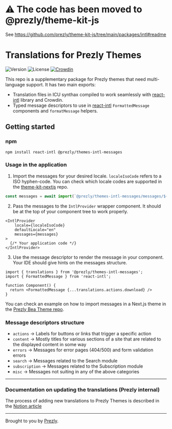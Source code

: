 # ⚠️ The code has been moved to @prezly/theme-kit-js

See https://github.com/prezly/theme-kit-js/tree/main/packages/intl#readme

# Translations for Prezly Themes

![Version](https://img.shields.io/npm/v/@prezly/themes-intl-messages)
![License](https://img.shields.io/npm/l/@prezly/themes-intl-messages)
[![Crowdin](https://badges.crowdin.net/prezly-themes/localized.svg)](https://crowdin.com)

This repo is a supplementary package for Prezly themes that need multi-language support.
It has two main exports:
- Translation files in ICU synthax compiled to work seamlessly with [react-intl] library and Crowdin.
- Typed message descriptors to use in [react-intl] `FormattedMessage` components and `formatMessage` helpers.

## Getting started



### npm
```Shell
npm install react-intl @prezly/themes-intl-messages
```

### Usage in the application

1) Import the messages for your desired locale. `localeIsoCode` refers to a ISO hyphen-code. You can check which locale codes are supported in the [theme-kit-nextjs](https://github.com/prezly/theme-kit-nextjs/blob/main/src/intl/locale.ts#L10-L57) repo.
```ts
const messages = await import(`@prezly/themes-intl-messages/messages/${localeIsoCode}.json`);
```

2) Pass the messages to the `IntlProvider` wrapper component. It should be at the top of your component tree to work properly.
```tsx
<IntlProvider
    locale={localeIsoCode}
    defaultLocale="en"
    messages={messages}
>
  {/* Your application code */}
</IntlProvider>
```

3) Use the message descriptor to render the message in your component. Your IDE should give hints on the messages structure.
```tsx
import { translations } from '@prezly/themes-intl-messages';
import { FormattedMessage } from 'react-intl';

function Component() {
  return <FormattedMessage {...translations.actions.download} />
}

```

You can check an example on how to import messages in a Next.js theme in the [Prezly Bea Theme repo](https://github.com/prezly/theme-nextjs-bea/blob/main/utils/lang.ts).

### Message descriptors structure

- `actions` -> Labels for buttons or links that trigger a specific action
- `content` -> Mostly titles for various sections of a site that are related to the displayed content in some way
- `errors` -> Messages for error pages (404/500) and form validation errors
- `search` -> Messages related to the Search module
- `subscription` -> Messages related to the Subscription module
- `misc` -> Messages not suiting in any of the above categories

---

### Documentation on updating the translations (Prezly internal)
The process of adding new translations to Prezly Themes is described in the [Notion article](https://www.notion.so/prezly/Themes-Translations-i18n-4ae8aa613db146168623dfc65d9e8359)

----

Brought to you by [Prezly](https://www.prezly.com/?utm_source=github&utm_campaign=@prezly/themes-intl-messages).

[react-intl]: https://formatjs.io/docs/react-intl
